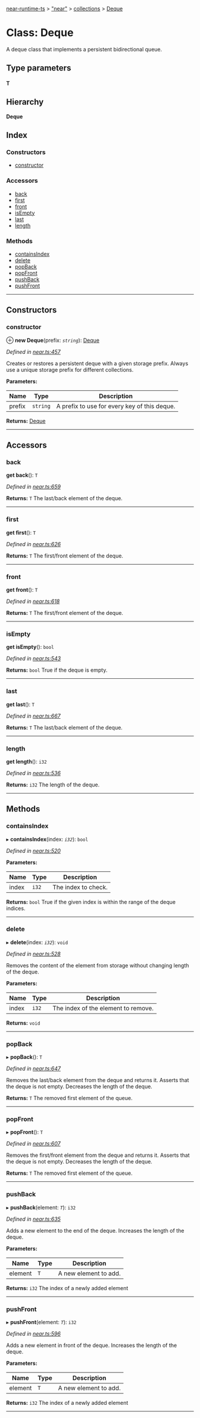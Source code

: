 [near-runtime-ts](../README.md) > ["near"](../modules/_near_.md) > [collections](../modules/_near_.collections.md) > [Deque](../classes/_near_.collections.deque.md)

# Class: Deque

A deque class that implements a persistent bidirectional queue.

## Type parameters
#### T 
## Hierarchy

**Deque**

## Index

### Constructors

* [constructor](_near_.collections.deque.md#constructor)

### Accessors

* [back](_near_.collections.deque.md#back)
* [first](_near_.collections.deque.md#first)
* [front](_near_.collections.deque.md#front)
* [isEmpty](_near_.collections.deque.md#isempty)
* [last](_near_.collections.deque.md#last)
* [length](_near_.collections.deque.md#length)

### Methods

* [containsIndex](_near_.collections.deque.md#containsindex)
* [delete](_near_.collections.deque.md#delete)
* [popBack](_near_.collections.deque.md#popback)
* [popFront](_near_.collections.deque.md#popfront)
* [pushBack](_near_.collections.deque.md#pushback)
* [pushFront](_near_.collections.deque.md#pushfront)

---

## Constructors

<a id="constructor"></a>

###  constructor

⊕ **new Deque**(prefix: *`string`*): [Deque](_near_.collections.deque.md)

*Defined in [near.ts:457](https://github.com/nearprotocol/near-runtime-ts/blob/cb5fe1e/near.ts#L457)*

Creates or restores a persistent deque with a given storage prefix. Always use a unique storage prefix for different collections.

**Parameters:**

| Name | Type | Description |
| ------ | ------ | ------ |
| prefix | `string` |  A prefix to use for every key of this deque. |

**Returns:** [Deque](_near_.collections.deque.md)

___

## Accessors

<a id="back"></a>

###  back

**get back**(): `T`

*Defined in [near.ts:659](https://github.com/nearprotocol/near-runtime-ts/blob/cb5fe1e/near.ts#L659)*

**Returns:** `T`
The last/back element of the deque.

___
<a id="first"></a>

###  first

**get first**(): `T`

*Defined in [near.ts:626](https://github.com/nearprotocol/near-runtime-ts/blob/cb5fe1e/near.ts#L626)*

**Returns:** `T`
The first/front element of the deque.

___
<a id="front"></a>

###  front

**get front**(): `T`

*Defined in [near.ts:618](https://github.com/nearprotocol/near-runtime-ts/blob/cb5fe1e/near.ts#L618)*

**Returns:** `T`
The first/front element of the deque.

___
<a id="isempty"></a>

###  isEmpty

**get isEmpty**(): `bool`

*Defined in [near.ts:543](https://github.com/nearprotocol/near-runtime-ts/blob/cb5fe1e/near.ts#L543)*

**Returns:** `bool`
True if the deque is empty.

___
<a id="last"></a>

###  last

**get last**(): `T`

*Defined in [near.ts:667](https://github.com/nearprotocol/near-runtime-ts/blob/cb5fe1e/near.ts#L667)*

**Returns:** `T`
The last/back element of the deque.

___
<a id="length"></a>

###  length

**get length**(): `i32`

*Defined in [near.ts:536](https://github.com/nearprotocol/near-runtime-ts/blob/cb5fe1e/near.ts#L536)*

**Returns:** `i32`
The length of the deque.

___

## Methods

<a id="containsindex"></a>

###  containsIndex

▸ **containsIndex**(index: *`i32`*): `bool`

*Defined in [near.ts:520](https://github.com/nearprotocol/near-runtime-ts/blob/cb5fe1e/near.ts#L520)*

**Parameters:**

| Name | Type | Description |
| ------ | ------ | ------ |
| index | `i32` |  The index to check. |

**Returns:** `bool`
True if the given index is within the range of the deque indices.

___
<a id="delete"></a>

###  delete

▸ **delete**(index: *`i32`*): `void`

*Defined in [near.ts:528](https://github.com/nearprotocol/near-runtime-ts/blob/cb5fe1e/near.ts#L528)*

Removes the content of the element from storage without changing length of the deque.

**Parameters:**

| Name | Type | Description |
| ------ | ------ | ------ |
| index | `i32` |  The index of the element to remove. |

**Returns:** `void`

___
<a id="popback"></a>

###  popBack

▸ **popBack**(): `T`

*Defined in [near.ts:647](https://github.com/nearprotocol/near-runtime-ts/blob/cb5fe1e/near.ts#L647)*

Removes the last/back element from the deque and returns it. Asserts that the deque is not empty. Decreases the length of the deque.

**Returns:** `T`
The removed first element of the queue.

___
<a id="popfront"></a>

###  popFront

▸ **popFront**(): `T`

*Defined in [near.ts:607](https://github.com/nearprotocol/near-runtime-ts/blob/cb5fe1e/near.ts#L607)*

Removes the first/front element from the deque and returns it. Asserts that the deque is not empty. Decreases the length of the deque.

**Returns:** `T`
The removed first element of the queue.

___
<a id="pushback"></a>

###  pushBack

▸ **pushBack**(element: *`T`*): `i32`

*Defined in [near.ts:635](https://github.com/nearprotocol/near-runtime-ts/blob/cb5fe1e/near.ts#L635)*

Adds a new element to the end of the deque. Increases the length of the deque.

**Parameters:**

| Name | Type | Description |
| ------ | ------ | ------ |
| element | `T` |  A new element to add. |

**Returns:** `i32`
The index of a newly added element

___
<a id="pushfront"></a>

###  pushFront

▸ **pushFront**(element: *`T`*): `i32`

*Defined in [near.ts:596](https://github.com/nearprotocol/near-runtime-ts/blob/cb5fe1e/near.ts#L596)*

Adds a new element in front of the deque. Increases the length of the deque.

**Parameters:**

| Name | Type | Description |
| ------ | ------ | ------ |
| element | `T` |  A new element to add. |

**Returns:** `i32`
The index of a newly added element

___

